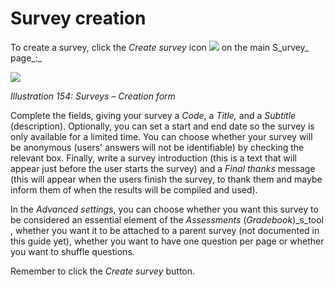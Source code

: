 # Survey creation

To create a survey, click the _Create survey_ icon ![](../../.gitbook/assets/graphics291.png) on the main S_urvey_ page_:_

![](../../.gitbook/assets/images223.png)

_Illustration 154: Surveys – Creation form_

Complete the fields, giving your survey a _Code_, a _Title,_ and a _Subtitle_ \(description\). Optionally, you can set a start and end date so the survey is only available for a limited time. You can choose whether your survey will be anonymous \(users' answers will not be identifiable\) by checking the relevant box. Finally, write a survey introduction \(this is a text that will appear just before the user starts the survey\) and a _Final thanks_ message \(this will appear when the users finish the survey, to thank them and maybe inform them of when the results will be compiled and used\).

In the _Advanced settings_, you can choose whether you want this survey to be considered an essential element of the _Assessments_ \(_Gradebook_\)\_s\_tool , whether you want it to be attached to a parent survey \(not documented in this guide yet\), whether you want to have one question per page or whether you want to shuffle questions.

Remember to click the _Create survey_ button.

